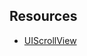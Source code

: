 
## Resources

- [UIScrollView](https://spin.atomicobject.com/2014/03/05/uiscrollview-autolayout-ios/)